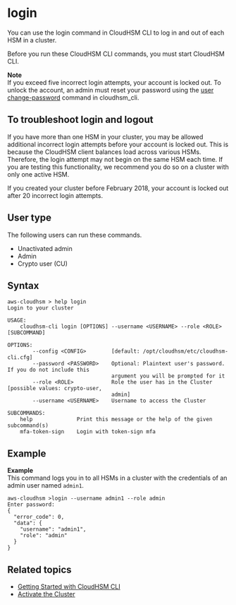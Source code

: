 # login<a name="cloudhsm_cli-login"></a>

You can use the login command in CloudHSM CLI to log in and out of each HSM in a cluster\.

Before you run these CloudHSM CLI commands, you must start CloudHSM CLI\.

**Note**  
If you exceed five incorrect login attempts, your account is locked out\. To unlock the account, an admin must reset your password using the [user change\-password](cloudhsm_cli-user-change-password.md) command in cloudhsm\_cli\.

## To troubleshoot login and logout<a name="troubleshoot-login-logout"></a>

If you have more than one HSM in your cluster, you may be allowed additional incorrect login attempts before your account is locked out\. This is because the CloudHSM client balances load across various HSMs\. Therefore, the login attempt may not begin on the same HSM each time\. If you are testing this functionality, we recommend you do so on a cluster with only one active HSM\. 

If you created your cluster before February 2018, your account is locked out after 20 incorrect login attempts\. 

## User type<a name="chsm-cli-login-logout-userType"></a>

The following users can run these commands\.
+ Unactivated admin
+ Admin
+ Crypto user \(CU\)

## Syntax<a name="chsm-cli-login-syntax"></a>

```
aws-cloudhsm > help login
Login to your cluster  
        
USAGE:
    cloudhsm-cli login [OPTIONS] --username <USERNAME> --role <ROLE> [SUBCOMMAND]

OPTIONS:
        --config <CONFIG>        [default: /opt/cloudhsm/etc/cloudhsm-cli.cfg]
        --password <PASSWORD>    Optional: Plaintext user's password. If you do not include this
                                 argument you will be prompted for it
        --role <ROLE>            Role the user has in the Cluster [possible values: crypto-user,
                                 admin]
        --username <USERNAME>    Username to access the Cluster

SUBCOMMANDS:
    help              Print this message or the help of the given subcommand(s)
    mfa-token-sign    Login with token-sign mfa
```

## Example<a name="chsm-cli-login-example"></a>

**Example**  
This command logs you in to all HSMs in a cluster with the credentials of an admin user named `admin1`\.  

```
aws-cloudhsm >login --username admin1 --role admin
Enter password:
{
  "error_code": 0,
  "data": {
    "username": "admin1",
    "role": "admin"
  }
}
```

## Related topics<a name="login-seeAlso"></a>
+ [Getting Started with CloudHSM CLI](cloudhsm_cli-getting-started.md)
+ [Activate the Cluster](activate-cluster.md)